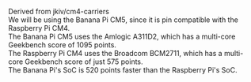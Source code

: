 Derived from jkiv/cm4-carriers\
We will be using the Banana Pi CM5, since it is pin compatible with the Raspberry Pi CM4.\
The Banana Pi CM5 uses the Amlogic A311D2, which has a multi-core Geekbench score of 1095 points.\
The Raspberry Pi CM4 uses the Broadcom BCM2711, which has a multi-core Geekbench score of just 575 points.\
The Banana Pi's SoC is 520 points faster than the Raspberry Pi's SoC.

